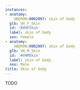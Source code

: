 ```yaml
---
instances:
- anatomy:
    UBERON:0002097: skin of body
  glb: VH_F_Skin
  id: '#VHFSkin'
  label: skin of body
  sex: Female
- anatomy:
    UBERON:0002097: skin of body
  glb: VH_M_Skin
  id: '#VHMSkin'
  label: skin of body
  sex: Male
title: Skin of body
---
```


TODO
